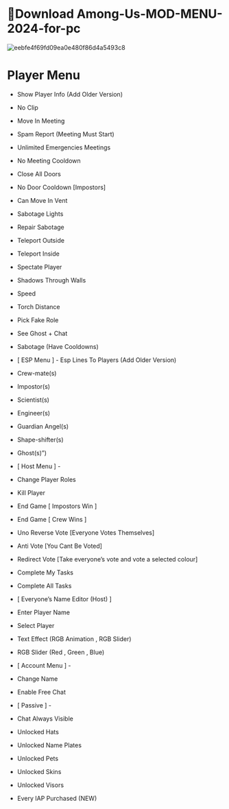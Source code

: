 # 📁Download Among-Us-MOD-MENU-2024-for-pc


![eebfe4f69fd09ea0e480f86d4a5493c8](https://github.com/KhanhHuynh31/Among-Us-MOD-MENU-2024/assets/65646959/3c077ffb-0aea-4bc5-a141-195781fc3851)


# Player Menu 

- Show Player Info (Add Older Version)
- No Clip
- Move In Meeting
- Spam Report (Meeting Must Start)
- Unlimited Emergencies Meetings
- No Meeting Cooldown
- Close All Doors
- No Door Cooldown [Impostors]
- Can Move In Vent
- Sabotage Lights
- Repair Sabotage
- Teleport Outside
- Teleport Inside
- Spectate Player
- Shadows Through Walls
- Speed
- Torch Distance
- Pick Fake Role
- See Ghost + Chat
- Sabotage (Have Cooldowns)

- [ ESP Menu ] - Esp Lines To Players (Add Older Version)

- Crew-mate(s)
- Impostor(s)
- Scientist(s)
- Engineer(s)
- Guardian Angel(s)
- Shape-shifter(s)
- Ghost(s)”)

- [ Host Menu ] -

- Change Player Roles
- Kill Player
- End Game [ Impostors Win ]
- End Game [ Crew Wins ]
- Uno Reverse Vote [Everyone Votes Themselves]
- Anti Vote [You Cant Be Voted]
- Redirect Vote [Take everyone’s vote and vote a selected colour]
- Complete My Tasks
- Complete All Tasks

- [ Everyone’s Name Editor (Host) ]

- Enter Player Name
- Select Player
- Text Effect (RGB Animation , RGB Slider)
- RGB Slider (Red , Green , Blue)

- [ Account Menu ] -

- Change Name
- Enable Free Chat

- [ Passive ] -

- Chat Always Visible
- Unlocked Hats
- Unlocked Name Plates
- Unlocked Pets
- Unlocked Skins
- Unlocked Visors
- Every IAP Purchased (NEW)
